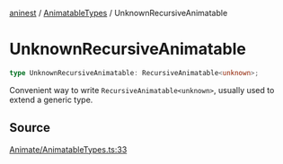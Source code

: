 [aninest](../../index.md) / [AnimatableTypes](../index.md) / UnknownRecursiveAnimatable

# UnknownRecursiveAnimatable

```ts
type UnknownRecursiveAnimatable: RecursiveAnimatable<unknown>;
```

Convenient way to write `RecursiveAnimatable<unknown>`,
usually used to extend a generic type.

## Source

[Animate/AnimatableTypes.ts:33](https://github.com/zphrs/aninest/blob/60918f7/src/Animate/AnimatableTypes.ts#L33)
